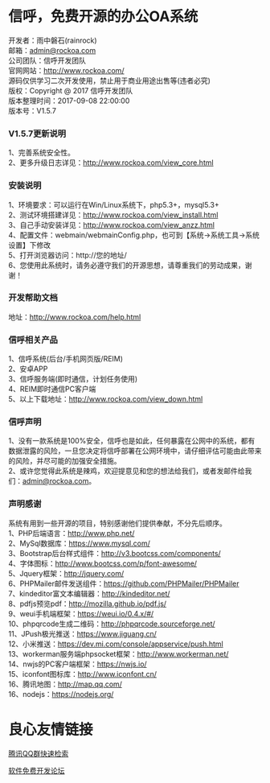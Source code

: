 # 信呼，免费开源的办公OA系统

开发者：雨中磐石(rainrock)  
邮箱：admin@rockoa.com  
公司团队：信呼开发团队  
官网网站：http://www.rockoa.com/  
源码仅供学习二次开发使用，禁止用于商业用途出售等(违者必究)  
版权：Copyright @ 2017 信呼开发团队  
版本整理时间：2017-09-08 22:00:00  
版本号：V1.5.7  


### V1.5.7更新说明
1、完善系统安全性。  
2、更多升级日志详见：http://www.rockoa.com/view_core.html  


### 安装说明
1、环境要求：可以运行在Win/Linux系统下，php5.3+，mysql5.3+  
2、测试环境搭建详见：http://www.rockoa.com/view_install.html  
3、自己手动安装详见：http://www.rockoa.com/view_anzz.html  
4、配置文件：webmain/webmainConfig.php，也可到【系统→系统工具→系统设置】下修改  
5、打开浏览器访问：http://您的地址/  
6、您使用此系统时，请务必遵守我们的开源思想，请尊重我们的劳动成果，谢谢！

### 开发帮助文档
地址：http://www.rockoa.com/help.html  

### 信呼相关产品
1、信呼系统(后台/手机网页版/REIM)  
2、安卓APP  
3、信呼服务端(即时通信，计划任务使用)  
4、REIM即时通信PC客户端  
5、以上下载地址：http://www.rockoa.com/view_down.html  



### 信呼声明 
1、没有一款系统是100%安全，信呼也是如此，任何暴露在公网中的系统，都有数据泄露的风险，一旦您决定将信呼部署在公网环境中，请仔细评估可能由此带来的风险，并尽可能的加强安全措施。  
2、或许您觉得此系统是辣鸡，欢迎提意见和您的想法给我们，或者发邮件给我们：admin@rockoa.com。  

### 声明感谢  
系统有用到一些开源的项目，特别感谢他们提供奉献，不分先后顺序。    
1、PHP后端语言：http://www.php.net/   
2、MySql数据库：https://www.mysql.com/    
3、Bootstrap后台样式组件：http://v3.bootcss.com/components/  
4、字体图标：http://www.bootcss.com/p/font-awesome/  
5、Jquery框架：http://jquery.com/  
6、PHPMailer邮件发送组件：https://github.com/PHPMailer/PHPMailer  
7、kindeditor富文本编辑器：http://kindeditor.net/  
8、pdfjs预览pdf：http://mozilla.github.io/pdf.js/  
9、weui手机端框架：https://weui.io/0.4.x/#/  
10、phpqrcode生成二维码：http://phpqrcode.sourceforge.net/    
11、JPush极光推送：https://www.jiguang.cn/  
12、小米推送：https://dev.mi.com/console/appservice/push.html  
13、workerman服务端phpsocket框架：http://www.workerman.net/  
14、nwjs的PC客户端框架：https://nwjs.io/  
15、iconfont图标库：http://www.iconfont.cn/   
16、腾讯地图：http://map.qq.com/  
16、nodejs：https://nodejs.org/ 

 # 良心友情链接

[腾讯QQ群快速检索](http://u.720life.cn/s/8cf73f7c)

[软件免费开发论坛](http://u.720life.cn/s/bbb01dc0)